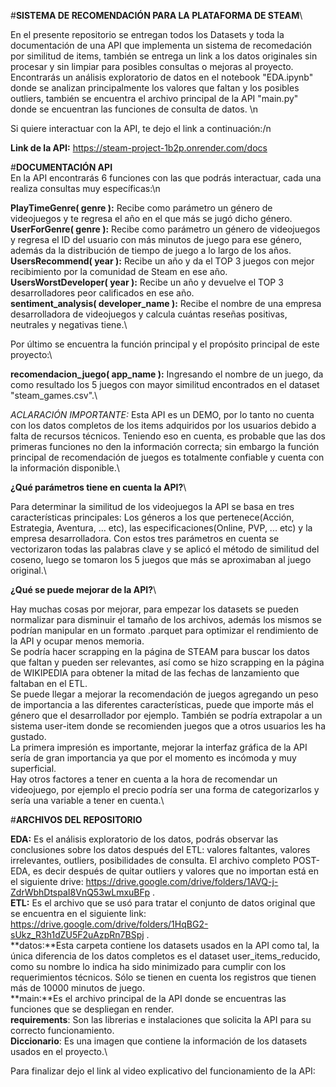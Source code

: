 #**SISTEMA DE RECOMENDACIÓN PARA LA PLATAFORMA DE STEAM**\

En el presente repositorio se entregan todos los Datasets y toda la documentación de una API que implementa un sistema de recomedación por similitud de items, también se entrega un link a los datos originales sin procesar y sin limpiar para posibles consultas o mejoras al proyecto. Encontrarás un análisis exploratorio de datos en el notebook "EDA.ipynb" donde se analizan principalmente los valores que faltan y los posibles outliers, también se encuentra el archivo principal de la API "main.py" donde se encuentran las funciones de consulta de datos. \n

Si quiere interactuar con la API, te dejo el link a continuación:/n

**Link de la API:** https://steam-project-1b2p.onrender.com/docs

#**DOCUMENTACIÓN API**\
En la API encontrarás 6 funciones con las que podrás interactuar, cada una realiza consultas muy específicas:\n

**PlayTimeGenre( genre ):** Recibe como parámetro un género de videojuegos y te regresa el año en el que más se jugó dicho género.\
**UserForGenre( genre ):** Recibe como parámetro un género de videojuegos y regresa el ID del usuario con más minutos de juego para ese género, además da la distribución de tiempo de juego a lo largo de los años.\
**UsersRecommend( year ):** Recibe un año y da el TOP 3 juegos con mejor recibimiento por la comunidad de Steam en ese año.\
**UsersWorstDeveloper( year ):** Recibe un año y devuelve el TOP 3 desarrolladores peor calificados en ese año.\
**sentiment_analysis( developer_name ):** Recibe el nombre de una empresa desarrolladora de videojuegos y calcula cuántas reseñas positivas, neutrales y negativas tiene.\

Por último se encuentra la función principal y el propósito principal de este proyecto:\

**recomendacion_juego( app_name ):** Ingresando el nombre de un juego, da como resultado los 5 juegos con mayor similitud encontrados en el dataset "steam_games.csv".\

*ACLARACIÓN IMPORTANTE:* Esta API es un DEMO, por lo tanto no cuenta con los datos completos de los items adquiridos por los usuarios debido a falta de recursos técnicos. Teniendo eso en cuenta, es probable que las dos primeras funciones no den la información correcta; sin embargo la función principal de recomendación de juegos es totalmente confiable y cuenta con la información disponible.\

**¿Qué parámetros tiene en cuenta la API?**\

Para determinar la similitud de los videojuegos la API se basa en tres características principales: Los géneros a los que pertenece(Acción, Estrategia, Aventura, ... etc), las especificaciones(Online, PVP, ... etc) y la empresa desarrolladora. Con estos tres parámetros en cuenta se vectorizaron todas las palabras clave y se aplicó el método de similitud del coseno, luego se tomaron los 5 juegos que más se aproximaban al juego original.\

**¿Qué se puede mejorar de la API?**\

Hay muchas cosas por mejorar, para empezar los datasets se pueden normalizar para disminuir el tamaño de los archivos, además los mismos se podrían manipular en un formato .parquet para optimizar el rendimiento de la API y ocupar menos memoria.\
Se podría hacer scrapping en la página de STEAM para buscar los datos que faltan y pueden ser relevantes, así como se hizo scrapping en la página de WIKIPEDIA para obtener la mitad de las fechas de lanzamiento que faltaban en el ETL.\
Se puede llegar a mejorar la recomendación de juegos agregando un peso de importancia a las diferentes características, puede que importe más el género que el desarrollador por ejemplo. También se podría extrapolar a un sistema user-item donde se recomienden juegos que a otros usuarios les ha gustado.\
La primera impresión es importante, mejorar la interfaz gráfica de la API sería de gran importancia ya que por el momento es incómoda y muy superficial.\
Hay otros factores a tener en cuenta a la hora de recomendar un videojuego, por ejemplo el precio podría ser una forma de categorizarlos y sería una variable a tener en cuenta.\

#**ARCHIVOS DEL REPOSITORIO**

**EDA:** Es el análisis exploratorio de los datos, podrás observar las conclusiones sobre los datos después del ETL: valores faltantes, valores irrelevantes, outliers, posibilidades de consulta. El archivo completo POST-EDA, es decir después de quitar outliers y valores que no importan está en el siguiente drive: https://drive.google.com/drive/folders/1AVQ-j-ZdrWbhDtspaI8VnQ53wLmxuBFp .\
**ETL:** Es el archivo que se usó para tratar el conjunto de datos original que se encuentra en el siguiente link: https://drive.google.com/drive/folders/1HqBG2-sUkz_R3h1dZU5F2uAzpRn7BSpj .\
**datos:**Esta carpeta contiene los datasets usados en la API como tal, la única diferencia de los datos completos es el dataset user_items_reducido, como su nombre lo indica ha sido minimizado para cumplir con los requerimientos técnicos. Sólo se tienen en cuenta los registros que tienen más de 10000 minutos de juego.\
**main:**Es el archivo principal de la API donde se encuentras las funciones que se despliegan en render.\
**requirements**: Son las librerias e instalaciones que solicita la API para su correcto funcionamiento.\
**Diccionario**: Es una imagen que contiene la información de los datasets usados en el proyecto.\



Para finalizar dejo el link al video explicativo del funcionamiento de la API:



